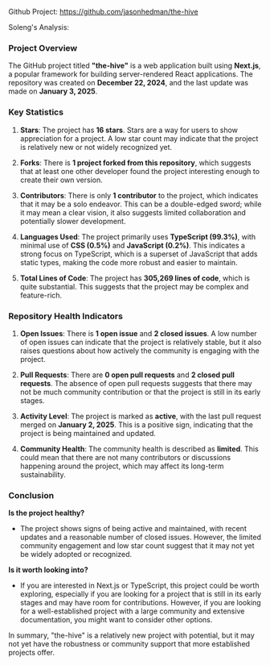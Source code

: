 Github Project: https://github.com/jasonhedman/the-hive

Soleng's Analysis:

### Project Overview

The GitHub project titled **"the-hive"** is a web application built using **Next.js**, a popular framework for building server-rendered React applications. The repository was created on **December 22, 2024**, and the last update was made on **January 3, 2025**. 

### Key Statistics

1. **Stars**: The project has **16 stars**. Stars are a way for users to show appreciation for a project. A low star count may indicate that the project is relatively new or not widely recognized yet.

2. **Forks**: There is **1 project forked from this repository**, which suggests that at least one other developer found the project interesting enough to create their own version.

3. **Contributors**: There is only **1 contributor** to the project, which indicates that it may be a solo endeavor. This can be a double-edged sword; while it may mean a clear vision, it also suggests limited collaboration and potentially slower development.

4. **Languages Used**: The project primarily uses **TypeScript (99.3%)**, with minimal use of **CSS (0.5%)** and **JavaScript (0.2%)**. This indicates a strong focus on TypeScript, which is a superset of JavaScript that adds static types, making the code more robust and easier to maintain.

5. **Total Lines of Code**: The project has **305,269 lines of code**, which is quite substantial. This suggests that the project may be complex and feature-rich.

### Repository Health Indicators

1. **Open Issues**: There is **1 open issue** and **2 closed issues**. A low number of open issues can indicate that the project is relatively stable, but it also raises questions about how actively the community is engaging with the project.

2. **Pull Requests**: There are **0 open pull requests** and **2 closed pull requests**. The absence of open pull requests suggests that there may not be much community contribution or that the project is still in its early stages.

3. **Activity Level**: The project is marked as **active**, with the last pull request merged on **January 2, 2025**. This is a positive sign, indicating that the project is being maintained and updated.

4. **Community Health**: The community health is described as **limited**. This could mean that there are not many contributors or discussions happening around the project, which may affect its long-term sustainability.

### Conclusion

**Is the project healthy?**
- The project shows signs of being active and maintained, with recent updates and a reasonable number of closed issues. However, the limited community engagement and low star count suggest that it may not yet be widely adopted or recognized.

**Is it worth looking into?**
- If you are interested in Next.js or TypeScript, this project could be worth exploring, especially if you are looking for a project that is still in its early stages and may have room for contributions. However, if you are looking for a well-established project with a large community and extensive documentation, you might want to consider other options.

In summary, "the-hive" is a relatively new project with potential, but it may not yet have the robustness or community support that more established projects offer.